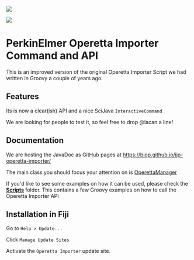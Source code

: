 [![](https://github.com/BIOP/ijp-operetta-importer/actions/workflows/build-main.yml/badge.svg)](https://github.com/BIOP/ijp-operetta-importer/actions/workflows/build-main.yml)

[![](https://github.com/BIOP/ijp-operetta-importer/actions/workflows/build-main.yml/badge.svg)](https://github.com/BIOP/ijp-operetta-importer/actions/workflows/build-main.yml)

PerkinElmer Operetta Importer Command and API
======================================

This is an improved version of the original Operetta Importer Script we had written in Groovy a couple of years ago.

## Features

Its is now a clear(ish) API and a nice SciJava `InteractiveCommand`

We are looking for people to test it, so feel free to drop @lacan a line!

## Documentation

We are hosting the JavaDoc as GitHub pages at 
https://biop.github.io/ijp-operetta-importer/

The main class you should focus your attention on is [OperettaManager](https://biop.github.io/ijp-operetta-importer/index.html?ch/epfl/biop/operetta/OperettaManager.html)

If you'd like to see some examples on how it can be used, please check the [**Scripts**](https://github.com/BIOP/ijp-operetta-importer/tree/master/Scripts) folder. This contains a few Groovy examples on how to call the Operetta Importer API

## Installation in Fiji
Go to `Help > Update...`

Click `Manage Update Sites`

Activate the `Operetta Importer` update site.




